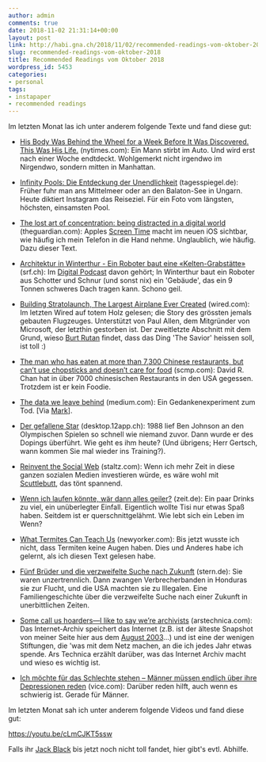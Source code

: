 ```yaml
---
author: admin
comments: true
date: 2018-11-02 21:31:14+00:00
layout: post
link: http://habi.gna.ch/2018/11/02/recommended-readings-vom-oktober-2018/
slug: recommended-readings-vom-oktober-2018
title: Recommended Readings vom Oktober 2018
wordpress_id: 5453
categories:
- personal
tags:
- instapaper
- recommended readings
---
```


Im letzten Monat las ich unter anderem folgende Texte und fand diese gut:





  * [His Body Was Behind the Wheel for a Week Before It Was Discovered. This Was His Life.](https://www.nytimes.com/2018/10/23/nyregion/man-found-dead-in-car-new-york.html) (nytimes.com): Ein Mann stirbt im Auto. Und wird erst nach einer Woche endtdeckt. Wohlgemerkt nicht irgendwo im Nirgendwo, sondern mitten in Manhattan.


  * [Infinity Pools: Die Entdeckung der Unendlichkeit](https://www.tagesspiegel.de/weltspiegel/sonntag/infinity-pools-die-entdeckung-der-unendlichkeit/23170304.html) (tagesspiegel.de): Früher fuhr man ans Mittelmeer oder an den Balaton-See in Ungarn. Heute diktiert Instagram das Reiseziel. Für ein Foto vom längsten, höchsten, einsamsten Pool.


  * [The lost art of concentration: being distracted in a digital world](https://www.theguardian.com/lifeandstyle/2018/oct/14/the-lost-art-of-concentration-being-distracted-in-a-digital-world) (theguardian.com): Apples [Screen Time](https://support.apple.com/en-us/HT208982) macht im neuen iOS sichtbar, wie häufig ich mein Telefon in die Hand nehme. Unglaublich, wie häufig. Dazu dieser Text.


  * [Architektur in Winterthur - Ein Roboter baut eine «Kelten-Grabstätte»](https://www.srf.ch/news/panorama/architektur-in-winterthur-ein-roboter-baut-eine-kelten-grabstaette) (srf.ch): Im [Digital Podcast](https://overcast.fm/itunes166411698/digital-podcast) davon gehört; In Winterthur baut ein Roboter aus Schotter und Schnur (und sonst nix) ein 'Gebäude', das ein 9 Tonnen schweres Dach tragen kann. Schono geil.


  * [Building Stratolaunch, The Largest Airplane Ever Created](https://www.wired.com/story/stratolaunch-airplane-burt-rutan-paul-allen/) (wired.com): Im letzten Wired auf totem Holz gelesen; die Story des grössten jemals gebauten Flugzeuges. Unterstützt von Paul Allen, dem Mitgründer von Microsoft, der letzthin gestorben ist. Der zweitletzte Abschnitt mit dem Grund, wieso [Burt Rutan](https://en.wikipedia.org/wiki/Burt_Rutan) findet, dass das Ding 'The Savior' heissen soll, ist toll :)


  * [The man who has eaten at more than 7,300 Chinese restaurants, but can’t use chopsticks and doesn’t care for food](https://www.scmp.com/magazines/post-magazine/long-reads/article/2169154/man-who-has-eaten-more-7300-chinese-restaurants) (scmp.com): David R. Chan hat in über 7000 chinesischen Restaurants in den USA gegessen. Trotzdem ist er kein Foodie.


  * [The data we leave behind](https://medium.com/@zellersamuel/the-data-we-leave-behind-a7350e81ef6c) (medium.com): Ein Gedankenexperiment zum Tod. [Via [Mark](https://permanenttourist.ch/2018/10/the-data-we-leave-behind/)].


  * [Der gefallene Star](https://desktop.12app.ch/articles/13263553) (desktop.12app.ch): 1988 lief Ben Johnson an den Olympischen Spielen so schnell wie niemand zuvor. Dann wurde er des Dopings überführt. Wie geht es ihm heute? (Und übrigens; Herr Gertsch, wann kommen Sie mal wieder ins Training?).


  * [Reinvent the Social Web](https://staltz.com/reinvent-the-social-web.html) (staltz.com): Wenn ich mehr Zeit in diese ganzen sozialen Medien investieren würde, es wäre wohl mit [Scuttlebutt](https://www.scuttlebutt.nz/), das tönt spannend.


  * [Wenn ich laufen könnte, wär dann alles geiler?](https://www.zeit.de/campus/2018-08/querschnittlaehmung-behinderung-rollstuhl-leben-glueck/komplettansicht) (zeit.de): Ein paar Drinks zu viel, ein unüberlegter Einfall. Eigentlich wollte Tisi nur etwas Spaß haben. Seitdem ist er querschnittgelähmt. Wie lebt sich ein Leben im Wenn?


  * [What Termites Can Teach Us](https://www.newyorker.com/magazine/2018/09/17/what-termites-can-teach-us) (newyorker.com): Bis jetzt wusste ich nicht, dass Termiten keine Augen haben. Dies und Anderes habe ich gelernt, als ich diesen Text gelesen habe.


  * [Fünf Brüder und die verzweifelte Suche nach Zukunft](https://www.stern.de/panorama/weltgeschehen/honduras--fuenf-brueder-und-die-verzweifelte-suche-nach-zukunft-8365866.html) (stern.de): Sie waren unzertrennlich. Dann zwangen Verbrecherbanden in Honduras sie zur Flucht, und die USA machten sie zu Illegalen. Eine Familiengeschichte über die verzweifelte Suche nach einer Zukunft in unerbittlichen Zeiten. 


  * [Some call us hoarders—I like to say we’re archivists](https://arstechnica.com/gaming/2018/10/the-internets-keepers-some-call-us-hoarders-i-like-to-say-were-archivists/) (arstechnica.com): Das Internet-Archiv speichert das Internet (z.B. ist der älteste Snapshot von meiner Seite hier aus dem [August 2003](https://web.archive.org/web/20030810003530/http://habi.gna.ch:80/)...) und ist eine der wenigen Stiftungen, die 'was mit dem Netz machen, an die ich jedes Jahr etwas spende. Ars Technica erzählt darüber, was das Internet Archiv macht und wieso es wichtig ist.


  * [Ich möchte für das Schlechte stehen – Männer müssen endlich über ihre Depressionen reden](https://www.vice.com/de_at/article/vbj8y8/ich-mochte-fur-das-schlechte-stehen-manner-mussen-endlich-uber-ihre-depressionen-reden) (vice.com): Darüber reden hilft, auch wenn es schwierig ist. Gerade für Männer.



Im letzten Monat sah ich unter anderem folgende Videos und fand diese gut:

https://youtu.be/cLmCJKT5ssw

Falls ihr [Jack Black](https://en.wikipedia.org/wiki/Jack_Black) bis jetzt noch nicht toll fandet, hier gibt's evtl. Abhilfe.
